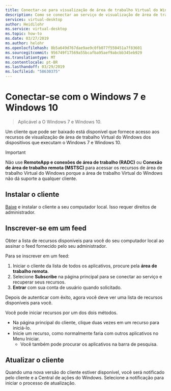```yaml
---
title: Conectar-se para visualização de área de trabalho Virtual do Windows com o Windows 7 e Windows 10 - Azure
description: Como se conectar ao serviço de visualização de área de trabalho Virtual do Windows com o Windows 7 ou Windows 10.
services: virtual-desktop
author: Heidilohr
ms.service: virtual-desktop
ms.topic: how-to
ms.date: 03/27/2019
ms.author: helohr
ms.openlocfilehash: 8b5a649d767dae9ae9c0fb077f550451a7f83601
ms.sourcegitcommit: 956749f17569a55bcafba95aef9abcbb345eb929
ms.translationtype: MT
ms.contentlocale: pt-BR
ms.lasthandoff: 03/29/2019
ms.locfileid: "58630375"
---
```

# <a name="connect-with-windows-7-and-windows-10"></a>Conectar-se com o Windows 7 e Windows 10

> Aplicável a O Windows 7 e Windows 10.

Um cliente que pode ser baixado está disponível que fornece acesso aos recursos de visualização de área de trabalho Virtual do Windows dos dispositivos que executam o Windows 7 e Windows 10.

> [!IMPORTANT]
> Não use **RemoteApp e conexões de área de trabalho (RADC)** ou **Conexão de área de trabalho remota (MSTSC)** para acessar os recursos de área de trabalho Virtual do Windows porque a área de trabalho Virtual do Windows não dá suporte a qualquer cliente.

## <a name="install-the-client"></a>Instalar o cliente

[Baixe](https://go.microsoft.com/fwlink/?linkid=2068602) e instalar o cliente a seu computador local. Isso requer direitos de administrador.

## <a name="subscribe-to-a-feed"></a>Inscrever-se em um feed

Obter a lista de recursos disponíveis para você do seu computador local ao assinar o feed fornecido pelo seu administrador.

Para se inscrever em um feed:

1. Iniciar o cliente da lista de todos os aplicativos, procure pela **área de trabalho remota**.
1. Selecione **Subscribe** na página principal para se conectar ao serviço e recuperar seus recursos.
1. **Entrar** com sua conta de usuário quando solicitado.

Depois de autenticar com êxito, agora você deve ver uma lista de recursos disponíveis para você.

Você pode iniciar recursos por um dos dois métodos.

- Na página principal do cliente, clique duas vezes em um recurso para iniciá-lo.
- Inicie um recurso, como normalmente faria com outros aplicativos no Menu Iniciar.
  - Você também pode procurar os aplicativos na barra de pesquisa.

## <a name="update-the-client"></a>Atualizar o cliente

Quando uma nova versão do cliente estiver disponível, você será notificado pelo cliente e a Central de ações do Windows. Selecione a notificação para iniciar o processo de atualização.
